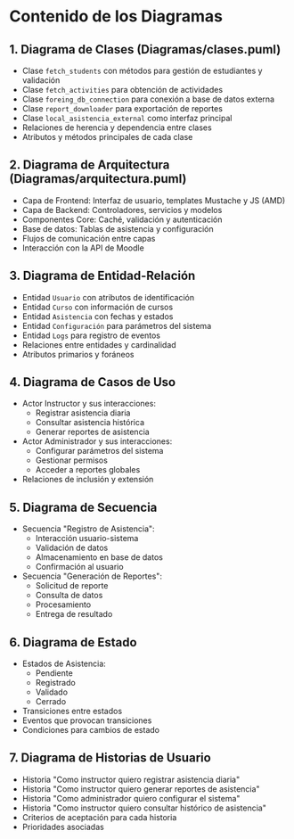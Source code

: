 # Contenido de los Diagramas

## 1. Diagrama de Clases (Diagramas/clases.puml)
- Clase `fetch_students` con métodos para gestión de estudiantes y validación 
- Clase `fetch_activities` para obtención de actividades
- Clase `foreing_db_connection` para conexión a base de datos externa
- Clase `report_downloader` para exportación de reportes
- Clase `local_asistencia_external` como interfaz principal
- Relaciones de herencia y dependencia entre clases
- Atributos y métodos principales de cada clase

## 2. Diagrama de Arquitectura (Diagramas/arquitectura.puml)
- Capa de Frontend: Interfaz de usuario, templates Mustache y JS (AMD)
- Capa de Backend: Controladores, servicios y modelos
- Componentes Core: Caché, validación y autenticación
- Base de datos: Tablas de asistencia y configuración
- Flujos de comunicación entre capas
- Interacción con la API de Moodle

## 3. Diagrama de Entidad-Relación
- Entidad `Usuario` con atributos de identificación
- Entidad `Curso` con información de cursos
- Entidad `Asistencia` con fechas y estados
- Entidad `Configuración` para parámetros del sistema
- Entidad `Logs` para registro de eventos
- Relaciones entre entidades y cardinalidad
- Atributos primarios y foráneos

## 4. Diagrama de Casos de Uso
- Actor Instructor y sus interacciones:
  - Registrar asistencia diaria
  - Consultar asistencia histórica
  - Generar reportes de asistencia
- Actor Administrador y sus interacciones:
  - Configurar parámetros del sistema
  - Gestionar permisos
  - Acceder a reportes globales
- Relaciones de inclusión y extensión

## 5. Diagrama de Secuencia
- Secuencia "Registro de Asistencia":
  - Interacción usuario-sistema
  - Validación de datos
  - Almacenamiento en base de datos
  - Confirmación al usuario
- Secuencia "Generación de Reportes":
  - Solicitud de reporte
  - Consulta de datos
  - Procesamiento
  - Entrega de resultado

## 6. Diagrama de Estado
- Estados de Asistencia:
  - Pendiente
  - Registrado
  - Validado
  - Cerrado
- Transiciones entre estados
- Eventos que provocan transiciones
- Condiciones para cambios de estado

## 7. Diagrama de Historias de Usuario
- Historia "Como instructor quiero registrar asistencia diaria"
- Historia "Como instructor quiero generar reportes de asistencia"
- Historia "Como administrador quiero configurar el sistema"
- Historia "Como instructor quiero consultar histórico de asistencia"
- Criterios de aceptación para cada historia
- Prioridades asociadas 